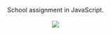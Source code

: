 <p align="center">
  School assignment in JavaScript.
  <br></br>
  <img src="https://images.squarespace-cdn.com/content/v1/671e49e7678abb0425a2f0f2/c11540e9-cc17-41b1-bf54-2e6c132431bc/Pong.png"/>
</p>
